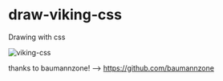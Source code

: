 # draw-viking-css
Drawing with css

![viking-css](https://user-images.githubusercontent.com/25556364/138415198-aaf9a223-ec80-47d1-80a3-016529dc7fa3.png)

thanks to baumannzone! --> https://github.com/baumannzone
